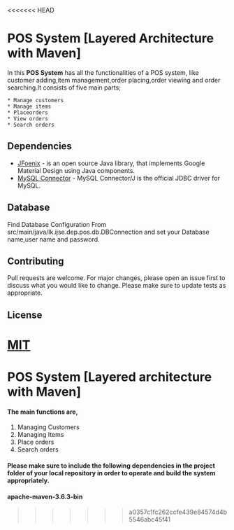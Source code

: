 <<<<<<< HEAD
# POS System [Layered Architecture with Maven]

In this **POS System** has all the functionalities of a POS system, like customer adding,item management,order placing,order viewing and order searching.It consists of five main parts;

    * Manage customers
    * Manage items
    * Placeorders
    * View orders
    * Search orders

## Dependencies

* [JFoenix](https://mvnrepository.com/artifact/com.jfoenix/jfoenix/8.0.10) - is an open source Java library, that implements Google Material Design using Java components.
* [MySQL Connector](https://mvnrepository.com/artifact/mysql/mysql-connector-java/8.0.21) - MySQL Connector/J is the official JDBC driver for MySQL.

## Database

Find Database Configuration From src/main/java/lk.ijse.dep.pos.db.DBConnection and set your Database name,user name and password.

## Contributing

Pull requests are welcome. For major changes, please open an issue first to discuss what you would like to change.
Please make sure to update tests as appropriate.

## License

[MIT](https://choosealicense.com/licenses/mit/)
=======
# POS System [Layered architecture with Maven]

#### The main functions are,
1. Managing Customers
2. Managing Items
3. Place orders
4. Search orders
#### Please make sure to include the following dependencies in the project folder of your local repository in order to operate and build the system appropriately.

#### apache-maven-3.6.3-bin
>>>>>>> a0357c1fc262ccfe439e84574d4b5546abc45f41
